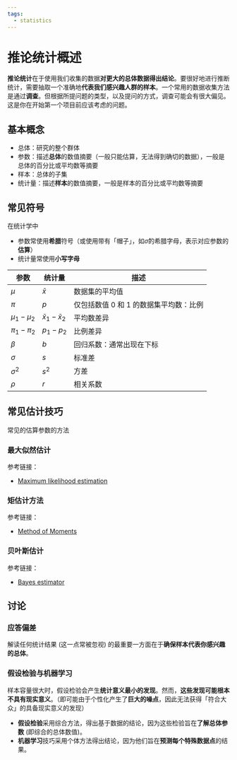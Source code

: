 ```yaml
---
tags:
  - statistics
---
```


# 推论统计概述

**推论统计**在于使用我们收集的数据**对更大的总体数据得出结论**。要很好地进行推断统计，需要抽取一个准确地**代表我们感兴趣人群的样本**。一个常用的数据收集方法是通过**调查**。但根据所提问题的类型，以及提问的方式，调查可能会有很大偏见。这是你在开始第一个项目前应该考虑的问题。

## 基本概念
* 总体：研究的整个群体
* 参数：描述**总体**的数值摘要（一般只能估算，无法得到确切的数据），一般是总体的百分比或平均数等摘要
* 样本：总体的子集
* 统计量：描述**样本**的数值摘要，一般是样本的百分比或平均数等摘要

## 常见符号
在统计学中
* 参数常使用**希腊**符号（或使用带有「帽子」，如$\hat\sigma$的希腊字母，表示对应参数的**估算**）
* 统计量常使用**小写字母**

| 参数 | 统计量 | 描述 |
| --- | --- | --- |
| $\mu$ | $\bar{x}$ | 数据集的平均值 |
| $\pi$ | $p$ | 仅包括数值 0 和 1 的数据集平均数：比例 |
| $\mu_1 - \mu_2$ | $\bar{x}_1-\bar{x}_2$ | 平均数差异 |
| $\pi_1 - \pi_2$ | $p_1-p_2$ | 比例差异 |
| $\beta$ | $b$ | 回归系数：通常出现在下标 |
| $\sigma$ | $s$ | 标准差 |
| $\sigma^2$ | $s^2$ | 方差 |
| $\rho$ | $r$ | 相关系数 |

## 常见估计技巧
常见的估算参数的方法

### 最大似然估计

参考链接：
* [Maximum likelihood estimation](https://en.wikipedia.org/wiki/Maximum_likelihood_estimation)
### 矩估计方法

参考链接：
* [Method of Moments](https://newonlinecourses.science.psu.edu/stat414/node/193/)

### 贝叶斯估计

参考链接：
* [Bayes estimator](https://en.wikipedia.org/wiki/Bayes_estimator)

## 讨论
### 应答偏差
解读任何统计结果 (这一点常被忽视) 的最重要一方面在于**确保样本代表你感兴趣的总体**。

### 假设检验与机器学习
样本容量很大时，假设检验会产生**统计意义最小的发现**。然而，**这些发现可能根本不具有现实意义**。（即可能由于个性化产生了**巨大的噪点**，因此无法获得「符合大众」的具备现实意义的发现）

* **假设检验**采用综合方法，得出基于数据的结论，因为这些检验旨在**了解总体参数** (即综合的总体数值)。
* **机器学习**技巧采用个体方法得出结论，因为他们旨在**预测每个特殊数据点**的结果。